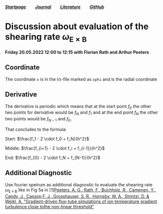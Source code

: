 ##### [Startpage](/README.md) &nbsp; &nbsp; &nbsp; &nbsp; [Journal](/journal/JOURNAL.md) &nbsp; &nbsp; &nbsp; &nbsp; [Literature](/README.md#litarture) &nbsp; &nbsp; &nbsp; &nbsp; [GitHub](https://github.com/ManeLippert/Bachelorthesis-ZonalFlows)

# Discussion about evaluation of the shearing rate $\omega_{\mathrm{E \times B}}$

#### Friday 20.05.2022 12:00 to 12:15 with Florian Rath and Arthur Peeters

## Coordinate

The coordinate ```x``` is in the ```h5```-file marked as ```xphi``` and is the radial coordinate

## Derivative

The derivative is periodic which means that at the start point $f_0$ the other two points for derivative would be $f_{N}$ and $f_1$ and at the end point $f_{N}$ the other two points would be $f_{N-1}$ and $f_0$. 

That concludes to the formula:

Start: $\frac{f_1 - 2 \cdot f_0 + f_N}{h^2}$ 

Middle: $\frac{f_{i+1} - 2 \cdot f_i + f_{i-1}}{h^2}$ 

End: $\frac{f_{0} - 2 \cdot f_N + f_{N-1}}{h^2}$

## Additional Diagnostic

Use fourier spetrum as additional diagnostic to evaluate the shearing rate $\omega_{\mathrm{E \times B}}$ like in Fig 5a in [1][Peeters, A. G., Rath, F., Buchholz, R., Camenen, Y., Candy, J., Casson,F. J., Grosshauser, S. R., Hornsby, W. A., Strintzi, D. & Weikl, A. "Gradient-driven flux-tube simulations of ion temperature gradient turbulence close tothe non-linear threshold"](../literature/Peeters%2C%20Rath%2C%20Buchholz%20-%20Gradient-driven%20flux-tube%20simulations%20of%20ion%20temperature%20gradient%20turbulence%20close%20to%20the%20non-linear%20threshold%20(Paper%2C%202016).pdf)